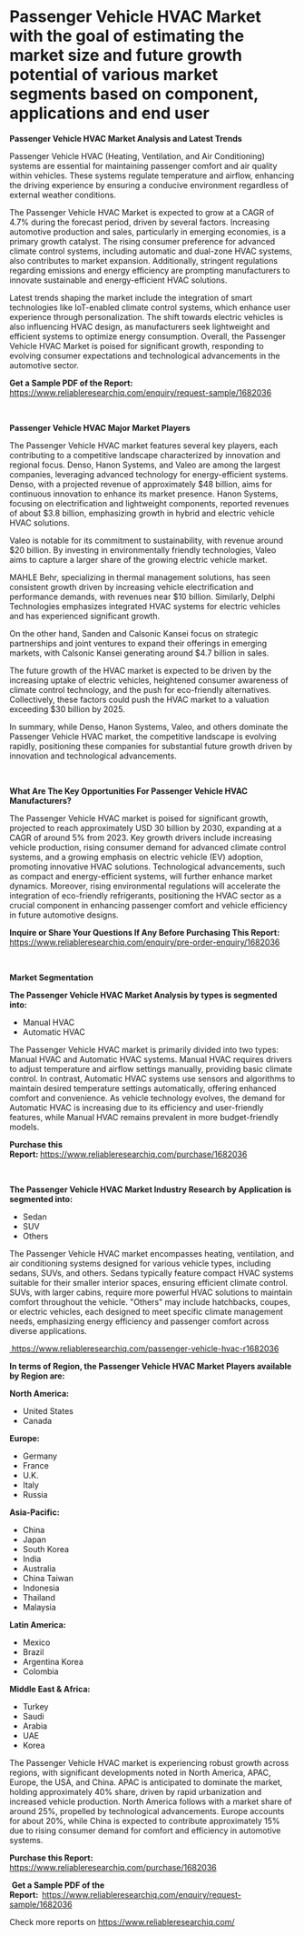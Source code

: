 <p><h1>Passenger Vehicle HVAC Market with the goal of estimating the market size and future growth potential of various market segments based on component, applications and end user</h1></p><p><strong>Passenger Vehicle HVAC Market Analysis and Latest Trends</strong></p>
<p><p>Passenger Vehicle HVAC (Heating, Ventilation, and Air Conditioning) systems are essential for maintaining passenger comfort and air quality within vehicles. These systems regulate temperature and airflow, enhancing the driving experience by ensuring a conducive environment regardless of external weather conditions.</p><p>The Passenger Vehicle HVAC Market is expected to grow at a CAGR of 4.7% during the forecast period, driven by several factors. Increasing automotive production and sales, particularly in emerging economies, is a primary growth catalyst. The rising consumer preference for advanced climate control systems, including automatic and dual-zone HVAC systems, also contributes to market expansion. Additionally, stringent regulations regarding emissions and energy efficiency are prompting manufacturers to innovate sustainable and energy-efficient HVAC solutions.</p><p>Latest trends shaping the market include the integration of smart technologies like IoT-enabled climate control systems, which enhance user experience through personalization. The shift towards electric vehicles is also influencing HVAC design, as manufacturers seek lightweight and efficient systems to optimize energy consumption. Overall, the Passenger Vehicle HVAC Market is poised for significant growth, responding to evolving consumer expectations and technological advancements in the automotive sector.</p></p>
<p><strong>Get a Sample PDF of the Report:&nbsp;</strong> <a href="https://www.reliableresearchiq.com/enquiry/request-sample/1682036?utm_campaign=1141&utm_medium=2&utm_source=Github&utm_content=ia&utm_term=27122024&utm_id=passenger-vehicle-hvac">https://www.reliableresearchiq.com/enquiry/request-sample/1682036</a></p>
<p>&nbsp;</p>
<p><strong>Passenger Vehicle HVAC Major Market Players</strong></p>
<p><p>The Passenger Vehicle HVAC market features several key players, each contributing to a competitive landscape characterized by innovation and regional focus. Denso, Hanon Systems, and Valeo are among the largest companies, leveraging advanced technology for energy-efficient systems. Denso, with a projected revenue of approximately $48 billion, aims for continuous innovation to enhance its market presence. Hanon Systems, focusing on electrification and lightweight components, reported revenues of about $3.8 billion, emphasizing growth in hybrid and electric vehicle HVAC solutions.</p><p>Valeo is notable for its commitment to sustainability, with revenue around $20 billion. By investing in environmentally friendly technologies, Valeo aims to capture a larger share of the growing electric vehicle market.</p><p>MAHLE Behr, specializing in thermal management solutions, has seen consistent growth driven by increasing vehicle electrification and performance demands, with revenues near $10 billion. Similarly, Delphi Technologies emphasizes integrated HVAC systems for electric vehicles and has experienced significant growth.</p><p>On the other hand, Sanden and Calsonic Kansei focus on strategic partnerships and joint ventures to expand their offerings in emerging markets, with Calsonic Kansei generating around $4.7 billion in sales. </p><p>The future growth of the HVAC market is expected to be driven by the increasing uptake of electric vehicles, heightened consumer awareness of climate control technology, and the push for eco-friendly alternatives. Collectively, these factors could push the HVAC market to a valuation exceeding $30 billion by 2025.</p><p>In summary, while Denso, Hanon Systems, Valeo, and others dominate the Passenger Vehicle HVAC market, the competitive landscape is evolving rapidly, positioning these companies for substantial future growth driven by innovation and technological advancements.</p></p>
<p>&nbsp;</p>
<p><strong>What Are The Key Opportunities For Passenger Vehicle HVAC Manufacturers?</strong></p>
<p><p>The Passenger Vehicle HVAC market is poised for significant growth, projected to reach approximately USD 30 billion by 2030, expanding at a CAGR of around 5% from 2023. Key growth drivers include increasing vehicle production, rising consumer demand for advanced climate control systems, and a growing emphasis on electric vehicle (EV) adoption, promoting innovative HVAC solutions. Technological advancements, such as compact and energy-efficient systems, will further enhance market dynamics. Moreover, rising environmental regulations will accelerate the integration of eco-friendly refrigerants, positioning the HVAC sector as a crucial component in enhancing passenger comfort and vehicle efficiency in future automotive designs.</p></p>
<p><strong>Inquire or Share Your Questions If Any Before Purchasing This Report:</strong> <a href="https://www.reliableresearchiq.com/enquiry/pre-order-enquiry/1682036?utm_campaign=1141&utm_medium=2&utm_source=Github&utm_content=ia&utm_term=27122024&utm_id=passenger-vehicle-hvac">https://www.reliableresearchiq.com/enquiry/pre-order-enquiry/1682036</a></p>
<p>&nbsp;</p>
<p><strong>Market Segmentation</strong></p>
<p><strong>The Passenger Vehicle HVAC Market Analysis by types is segmented into:</strong></p>
<p><ul><li>Manual HVAC</li><li>Automatic HVAC</li></ul></p>
<p><p>The Passenger Vehicle HVAC market is primarily divided into two types: Manual HVAC and Automatic HVAC systems. Manual HVAC requires drivers to adjust temperature and airflow settings manually, providing basic climate control. In contrast, Automatic HVAC systems use sensors and algorithms to maintain desired temperature settings automatically, offering enhanced comfort and convenience. As vehicle technology evolves, the demand for Automatic HVAC is increasing due to its efficiency and user-friendly features, while Manual HVAC remains prevalent in more budget-friendly models.</p></p>
<p><strong>Purchase this Report:&nbsp;</strong><a href="https://www.reliableresearchiq.com/purchase/1682036?utm_campaign=1141&utm_medium=2&utm_source=Github&utm_content=ia&utm_term=27122024&utm_id=passenger-vehicle-hvac">https://www.reliableresearchiq.com/purchase/1682036</a></p>
<p>&nbsp;</p>
<p><strong>The Passenger Vehicle HVAC Market Industry Research by Application is segmented into:</strong></p>
<p><ul><li>Sedan</li><li>SUV</li><li>Others</li></ul></p>
<p><p>The Passenger Vehicle HVAC market encompasses heating, ventilation, and air conditioning systems designed for various vehicle types, including sedans, SUVs, and others. Sedans typically feature compact HVAC systems suitable for their smaller interior spaces, ensuring efficient climate control. SUVs, with larger cabins, require more powerful HVAC solutions to maintain comfort throughout the vehicle. "Others" may include hatchbacks, coupes, or electric vehicles, each designed to meet specific climate management needs, emphasizing energy efficiency and passenger comfort across diverse applications.</p></p>
<p><a href="https://www.reliableresearchiq.com/passenger-vehicle-hvac-r1682036?utm_campaign=1141&utm_medium=2&utm_source=Github&utm_content=ia&utm_term=27122024&utm_id=passenger-vehicle-hvac">&nbsp;https://www.reliableresearchiq.com/passenger-vehicle-hvac-r1682036</a></p>
<p><strong>In terms of Region, the Passenger Vehicle HVAC Market Players available by Region are:</strong></p>
<p>
    <p> <strong> North America: </strong>
        <ul>
            <li>United States</li>
            <li>Canada</li>
        </ul>
        </p> 
    <p> <strong> Europe: </strong>
        <ul>
            <li>Germany</li>
            <li>France</li>
            <li>U.K.</li>
            <li>Italy</li>
            <li>Russia</li>
        </ul>
        </p> 
    <p> <strong> Asia-Pacific: </strong>
        <ul>
            <li>China</li>
            <li>Japan</li>
            <li>South Korea</li>
            <li>India</li>
            <li>Australia</li>
            <li>China Taiwan</li>
            <li>Indonesia</li>
            <li>Thailand</li>
            <li>Malaysia</li>
        </ul>
        </p> 
    <p> <strong> Latin America: </strong>
        <ul>
            <li>Mexico</li>
            <li>Brazil</li>
            <li>Argentina Korea</li>
            <li>Colombia</li>
        </ul>
        </p> 
    <p> <strong> Middle East & Africa: </strong>
        <ul>
            <li>Turkey</li>
            <li>Saudi</li>
            <li>Arabia</li>
            <li>UAE</li>
            <li>Korea</li>
        </ul>
    </p>
    </p>
<p><p>The Passenger Vehicle HVAC market is experiencing robust growth across regions, with significant developments noted in North America, APAC, Europe, the USA, and China. APAC is anticipated to dominate the market, holding approximately 40% share, driven by rapid urbanization and increased vehicle production. North America follows with a market share of around 25%, propelled by technological advancements. Europe accounts for about 20%, while China is expected to contribute approximately 15% due to rising consumer demand for comfort and efficiency in automotive systems.</p></p>
<p><strong>Purchase this Report: </strong><a href="https://www.reliableresearchiq.com/purchase/1682036?utm_campaign=1141&utm_medium=2&utm_source=Github&utm_content=ia&utm_term=27122024&utm_id=passenger-vehicle-hvac">https://www.reliableresearchiq.com/purchase/1682036</a></p>
<p>&nbsp;<strong>Get a Sample PDF of the Report:&nbsp;&nbsp;</strong><a href="https://www.reliableresearchiq.com/enquiry/request-sample/1682036?utm_campaign=1141&utm_medium=2&utm_source=Github&utm_content=ia&utm_term=27122024&utm_id=passenger-vehicle-hvac">https://www.reliableresearchiq.com/enquiry/request-sample/1682036</a></p>
<p><strong></strong></p>
<p>Check more reports on <a href="https://www.reliableresearchiq.com/?utm_campaign=1141&utm_medium=2&utm_source=Github&utm_content=ia&utm_term=27122024&utm_id=passenger-vehicle-hvac">https://www.reliableresearchiq.com/</a></p>